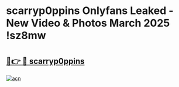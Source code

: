 # scarryp0ppins Onlyfans Leaked - New Video & Photos March 2025 !sz8mw

# <h2><a href="https://mus6px.iuczelnia.edu.pl?title=scarryp0ppins&ref=sz8mw">🔗👉 🔴 scarryp0ppins</a></h2>

[![acn](https://github.com/user-attachments/assets/0f9c940e-d8b0-45ae-aac7-cd30a18b3e1c)](https://mus6px.iuczelnia.edu.pl?title=scarryp0ppins&ref=sz8mw)

